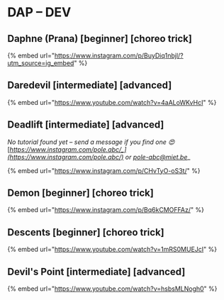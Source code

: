 # DAP – DEV

## Daphne (Prana) \[beginner] \[choreo trick]

{% embed url="https://www.instagram.com/p/BuyDiq1nbjl/?utm_source=ig_embed" %}

## Daredevil \[intermediate] \[advanced]

{% embed url="https://www.youtube.com/watch?v=4aALoWKvHcI" %}

## Deadlift \[intermediate] \[advanced]

_No tutorial found yet – send a message if you find one 😍_ [_https://www.instagram.com/pole.abc/_](https://www.instagram.com/pole.abc/) _or_ [_pole-abc@miet.be_](mailto:pole-abc@miet.be)__

{% embed url="https://www.instagram.com/p/CHvTyO-oS3t/" %}

## Demon \[beginner] \[choreo trick]

{% embed url="https://www.instagram.com/p/Bq6kCMOFFAz/" %}

## Descents \[beginner] \[choreo trick]

{% embed url="https://www.youtube.com/watch?v=1mRS0MUEJcI" %}

## Devil's Point \[intermediate] \[advanced]

{% embed url="https://www.youtube.com/watch?v=hsbsMLNogh0" %}
